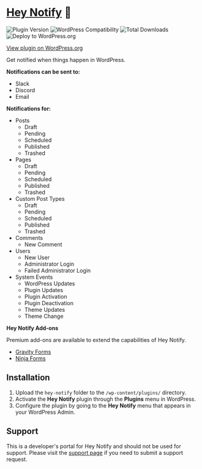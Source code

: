 # [Hey Notify](https://heynotifywp.com/) :speech_balloon:

![Plugin Version](https://img.shields.io/wordpress/plugin/v/hey-notify.svg) ![WordPress Compatibility](https://img.shields.io/wordpress/v/hey-notify.svg) ![Total Downloads](https://img.shields.io/wordpress/plugin/dt/hey-notify.svg) ![Deploy to WordPress.org](https://github.com/firetreedesign/hey-notify/workflows/Deploy%20to%20WordPress.org/badge.svg)

[View plugin on WordPress.org](https://wordpress.org/plugins/hey-notify)

Get notified when things happen in WordPress.

**Notifications can be sent to:**

- Slack
- Discord
- Email

**Notifications for:**

- Posts
  - Draft
  - Pending
  - Scheduled
  - Published
  - Trashed
- Pages
  - Draft
  - Pending
  - Scheduled
  - Published
  - Trashed
- Custom Post Types
  - Draft
  - Pending
  - Scheduled
  - Published
  - Trashed
- Comments
  - New Comment
- Users
  - New User
  - Administrator Login
  - Failed Administrator Login
- System Events
  - WordPress Updates
  - Plugin Updates
  - Plugin Activation
  - Plugin Deactivation
  - Theme Updates
  - Theme Change

**Hey Notify Add-ons**

Premium add-ons are available to extend the capabilities of Hey Notify.

- [Gravity Forms](https://heynotifywp.com/add-ons/gravity-forms/)
- [Ninja Forms](https://heynotifywp.com/add-ons/ninja-forms/)

## Installation

1. Upload the `hey-notify` folder to the `/wp-content/plugins/` directory.
2. Activate the **Hey Notify** plugin through the **Plugins** menu in WordPress.
3. Configure the plugin by going to the **Hey Notify** menu that appears in your WordPress Admin.

## Support

This is a developer's portal for Hey Notify and should not be used for support. Please visit the [support page](https://heynotifywp.com/contact/) if you need to submit a support request.
